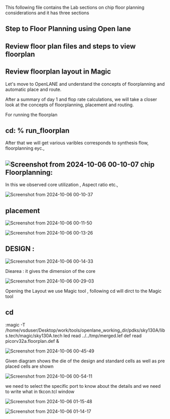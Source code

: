 This following file contains the Lab sections on chip floor planning considerations and it has three sections 

Step to Floor Planning using Open lane 
------
Review floor plan files and steps to view floorplan
---
Review floorplan layout in Magic
---------------------------------
Let's move to OpenLANE and understand the concepts of floorplanning and automatic place and route.

After a summary of day 1 and flop rate calculations, we will take a closer look at the concepts of floorplanning, placement and routing.

For running the floorplan 

cd: % run_floorplan
-------
After that we will get various varibles corresponds to synthesis flow, floorplanning eyc.,

![Screenshot from 2024-10-06 00-10-07](https://github.com/user-attachments/assets/b9097495-07bb-45e2-a87c-7fd02810ebe9)
chip
Floorplanning: 
--
In this we observed core utilization , Aspect ratio etc.,

![Screenshot from 2024-10-06 00-10-37](https://github.com/user-attachments/assets/1009d6d8-cefc-4059-b428-0bd3b5f95faa)

placement
--------
![Screenshot from 2024-10-06 00-11-50](https://github.com/user-attachments/assets/d4462b44-2d20-472e-ab84-3f7114c9b9ac)

![Screenshot from 2024-10-06 00-13-26](https://github.com/user-attachments/assets/f614ec3f-603c-4623-855a-f6dd210db706)

DESIGN :
---
![Screenshot from 2024-10-06 00-14-33](https://github.com/user-attachments/assets/8ccb49dc-c521-4d35-b564-41b15c724288)

Diearea : it gives the dimension of the core 

![Screenshot from 2024-10-06 00-29-03](https://github.com/user-attachments/assets/14731503-9a11-4297-9f4c-5587197f261b)

Opening the Layout we use Magic tool , following cd will dirct to the Magic tool

cd
--
:magic -T /home/vsduser/Desktop/work/tools/openlane_working_dir/pdks/sky130A/libs.tech/magic/sky130A.tech led read ../../tmp/merged.lef def read picorv32a.floorplan.def &

![Screenshot from 2024-10-06 00-45-49](https://github.com/user-attachments/assets/86b08555-3ef3-40dd-963d-651aacf2585a)

Given diagram shows the die of the design and standard cells as well as pre placed cells are shown

![Screenshot from 2024-10-06 00-54-11](https://github.com/user-attachments/assets/d7a5dd05-15ab-4daa-b9f0-929a1dad421c)

we need to select the specific port to know about the details and we need to write what in tkcon.tcl window

![Screenshot from 2024-10-06 01-15-48](https://github.com/user-attachments/assets/bd2a635c-4d81-4737-b4c9-3c8306a1547e)

![Screenshot from 2024-10-06 01-14-17](https://github.com/user-attachments/assets/a8d3ec86-1812-49ed-8302-78e35ec5db12)


